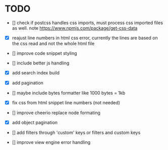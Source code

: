 # TODO

- [] check if postcss handles css imports, must process css imported files as well. note https://www.npmjs.com/package/get-css-data

- [x] reajust line numbers in html css error, currently the lines are based on the css read and not the whole html file

- [] improve code snippet styling

- [] include better js handling

- [x] add search index build

- [x] add pagination

- [] maybe include bytes formatter like 1000 bytes = 1kb

- [x] fix css from html snippet line numbers (not needed)

- [] improve cheerio replace node formating

- [x] add object pagination

- [] add filters through 'custom' keys or filters and custom keys

- [] improve view engine error handling
